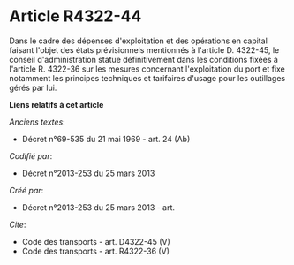 # Article R4322-44

Dans le cadre des dépenses d'exploitation et des opérations en capital faisant l'objet des états prévisionnels mentionnés à
l'article D. 4322-45, le conseil d'administration statue définitivement dans les conditions fixées à l'article R. 4322-36 sur
les mesures concernant l'exploitation du port et fixe notamment les principes techniques et tarifaires d'usage pour les
outillages gérés par lui.

**Liens relatifs à cet article**

_Anciens textes_:

  - Décret n°69-535 du 21 mai 1969 - art. 24 (Ab)

_Codifié par_:

  - Décret n°2013-253 du 25 mars 2013

_Créé par_:

  - Décret n°2013-253 du 25 mars 2013 - art.

_Cite_:

  - Code des transports - art. D4322-45 (V)
  - Code des transports - art. R4322-36 (V)
